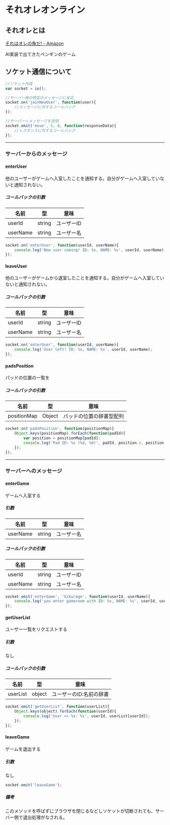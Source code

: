 # それオレオンライン

## それオレとは

[それはオレの魚だ! - Amazon](http://www.amazon.co.jp/%E3%82%A2%E3%83%BC%E3%82%AF%E3%83%A9%E3%82%A4%E3%83%88-%E3%81%9D%E3%82%8C%E3%81%AF%E3%82%AA%E3%83%AC%E3%81%AE%E9%AD%9A%E3%81%A0-%E5%AE%8C%E5%85%A8%E6%97%A5%E6%9C%AC%E8%AA%9E%E7%89%88/dp/B005FEOYK8)

AI実装で出てきたペンギンのゲーム

## ソケット通信について

```javascript
//ソケット作成
var socket = io();

//サーバー側の特定のメッセージに反応
socket.on('joinNewUser', function(user){
	//メッセージに対するコールバック
});

//サーバーへメッセージを送信
socket.emit('move', 5, 8, function(responseData){
	//レスポンスに対するコールバック
});
```

---

### サーバーからのメッセージ

#### enterUser

他のユーザーがゲームへ入室したことを通知する。自分がゲームへ入室していないと通知されない。

##### コールバックの引数

|名前|型|意味|
|---|---|---|
|userId|string|ユーザーID|
|userName|string|ユーザー名|

```javascript
socket.on('enterUser', function(userId, userName){
	console.log('New user coming! ID: %s, NAME: %s', userId, userName);
});
```

#### leaveUser

他のユーザーがゲームから退室したことを通知する。自分がゲームへ入室していないと通知されない。

##### コールバックの引数

|名前|型|意味|
|---|---|---|
|userId|string|ユーザーID|
|userName|string|ユーザー名|

```javascript
socket.on('enterUser', function(userId, userName){
	console.log('User left! ID: %s, NAME: %s', userId, userName);
});
```

#### padsPosition

パッドの位置の一覧を
##### コールバックの引数

|名前|型|意味|
|---|---|---|
|positionMap|Object|パッドの位置の辞書型配列|

```javascript
socket.on('padsPosition', function(positionMap){
	Object.keys(positionMap).forEach(function(padId){
		var position = positionMap[padId];
		console.log('Pad ID: %s (%d, %d)', padId, position.x, position.y);
	});
});
```
---

### サーバーへのメッセージ

#### enterGame

ゲームへ入室する

##### 引数

|名前|型|意味|
|---|---|---|
|userName|string|ユーザー名|

##### コールバックの引数

|名前|型|意味|
|---|---|---|
|userId|string|ユーザーID|
|userName|string|ユーザー名|

```javascript
socket.emit('enterGame', 'kikurage', function(userId, userName){
	console.log('you enter gameroom with ID: %s, NAME: %s', userId, userName);
});
```

#### getUserList

ユーザー一覧をリクエストする

##### 引数

なし

##### コールバックの引数

|名前|型|意味|
|---|---|---|
|userList|object|ユーザーのID:名前の辞書|

```javascript
socket.emit('getUserList', function(userList){
	Object.keys(object).forEach(function(userId){
		console.log('User >> %s: %s', userId, userList[userId]);
	});
});
```

#### leaveGame

ゲームを退出する

##### 引数

なし

```javascript
socket.emit('leaveGame');
```

##### 備考

このメソッドを呼ばずにブラウザを閉じるなどしソケットが切断されても、サーバー側で退出処理がなされる。

